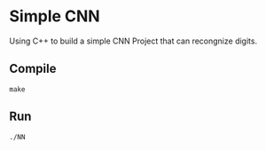 Simple CNN
===

Using C++ to build a simple CNN Project that can recongnize digits.

Compile
---
```
make
```

Run
---
```
./NN
```